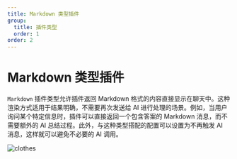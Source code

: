 ```yaml
---
title: Markdown 类型插件
group:
  title: 插件类型
  order: 1
order: 2
---
```


# Markdown 类型插件

`Markdown` 插件类型允许插件返回 Markdown 格式的内容直接显示在聊天中。这种渲染方式适用于结果明确，不需要再次发送给 AI 进行处理的场景。例如，当用户询问某个特定信息时，插件可以直接返回一个包含答案的 Markdown 消息，而不需要额外的 AI 总结过程。此外，与这种类型搭配的配置可以设置为不再触发 AI 消息，这样就可以避免不必要的 AI 调用。

![clothes](https://github.com/lobehub/lobe-chat/assets/28616219/7077a4d4-5b0f-4d4e-b332-d79b7df2b411)

